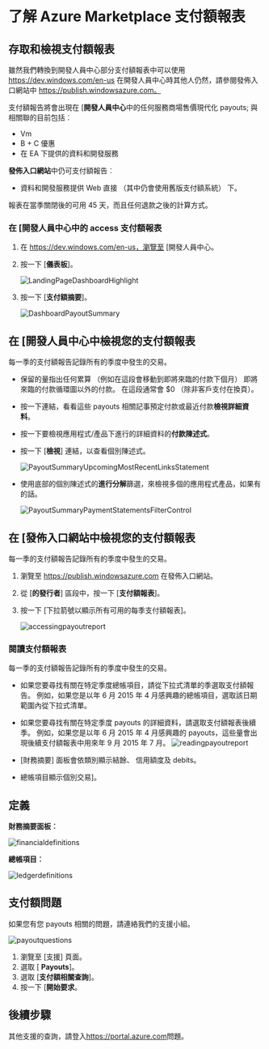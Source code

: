 <properties
   pageTitle="了解 Azure Marketplace 支付額報告 |Microsoft Azure"
   description="瞭解如何檢閱及內嵌 Azure Marketplace 支付額報表。"
   services="marketplace-publishing"
   documentationCenter="na"
   authors="v-jeana"
   manager="lakoch"
   editor=""/>

<tags
   ms.service="marketplace"
   ms.devlang="na"
   ms.topic="article"
   ms.tgt_pltfrm="na"
   ms.workload="na"
   ms.date="09/19/2016"
   ms.author="v-jeana; hascipio; v-dabosl"/>

# <a name="understand-your-azure-marketplace-payout-reports"></a>了解 Azure Marketplace 支付額報表

## <a name="access-and-view-your-payout-reports"></a>存取和檢視支付額報表

雖然我們轉換到開發人員中心部分支付額報表中可以使用 https://dev.windows.com/en-us 在開發人員中心時其他人仍然，請參閱發佈入口網站中 https://publish.windowsazure.com。

支付額報告將會出現在 [**開發人員中心**中的任何服務商場售價現代化 payouts; 與相關聯的目前包括︰
- Vm
- B + C 優惠
- 在 EA 下提供的資料和開發服務

**發佈入口網站**中仍可支付額報告︰
- 資料和開發服務提供 Web 直接 （其中仍會使用舊版支付額系統） 下。

報表在當季關閉後的可用 45 天，而且任何退款之後的計算方式。

### <a name="access-payout-reports-in-dev-center"></a>在 [開發人員中心中的 access 支付額報表

1. 在 https://dev.windows.com/en-us，瀏覽至 [開發人員中心。
2. 按一下 [**儀表板**]。

    ![LandingPageDashboardHighlight][1]

3. 按一下 [**支付額摘要**]。

    ![DashboardPayoutSummary][2]


## <a name="view-your-payout-reports-in-dev-center"></a>在 [開發人員中心中檢視您的支付額報表

每一季的支付額報告記錄所有的季度中發生的交易。

- 保留的量指出任何累算 （例如在這段會移動到即將來臨的付款下個月） 即將來臨的付款循環圖以外的付款。  在這段通常會 $0 （除非客戶支付在換頁）。
- 按一下連結，看看這些 payouts 相關記事預定付款或最近付款**檢視詳細資料**。
- 按一下要檢視應用程式/產品下進行的詳細資料的**付款陳述式**。
- 按一下 [**檢視**] 連結，以查看個別陳述式。

    ![PayoutSummaryUpcomingMostRecentLinksStatement][3]

- 使用底部的個別陳述式的**進行分解**篩選，來檢視多個的應用程式產品，如果有的話。

    ![PayoutSummaryPaymentStatementsFilterControl][4]



## <a name="view-your-payout-reports-in-publishing-portal"></a>在 [發佈入口網站中檢視您的支付額報表
每一季的支付額報告記錄所有的季度中發生的交易。

1. 瀏覽至 https://publish.windowsazure.com 在發佈入口網站。
2. 從 [**的發行者**] 區段中，按一下 [**支付額報表**]。
3. 按一下 [下拉箭號以顯示所有可用的每季支付額報表]。

    ![accessingpayoutreport][5]


### <a name="read-your-payout-reports"></a>閱讀支付額報表

每一季的支付額報告記錄所有的季度中發生的交易。

- 如果您要尋找有關在特定季度總帳項目，請從下拉式清單的季選取支付額報告。 例如，如果您是以年 6 月 2015 年 4 月感興趣的總帳項目，選取該日期範圍內從下拉式清單。
- 如果您要尋找有關在特定季度 payouts 的詳細資料，請選取支付額報表後續季。 例如，如果您是以年 6 月 2015 年 4 月感興趣的 payouts，這些量會出現後續支付額報表中用來年 9 月 2015 年 7 月。
![readingpayoutreport][6]

- [財務摘要] 面板會依類別顯示結餘、 信用額度及 debits。
- 總帳項目顯示個別交易]。

## <a name="definitions"></a>定義

**財務摘要面板︰**

![financialdefinitions][7]

**總帳項目︰**

![ledgerdefinitions][8]

## <a name="payout-questions"></a>支付額問題

如果您有您 payouts 相關的問題，請連絡我們的支援小組。

![payoutquestions][9]

1. 瀏覽至 [支援] 頁面。
2. 選取 [ **Payouts**]。
3. 選取 [**支付額相關查詢**]。
4. 按一下 [**開始要求**。

## <a name="next-steps"></a>後續步驟

其他支援的查詢，請登入<https://portal.azure.com>問題。

[1]: ./media/marketplace-publishing-report-payout/LandingPage-DashboardHighlight.png
[2]: ./media/marketplace-publishing-report-payout/Dashboard-PayoutSummary.png
[3]: ./media/marketplace-publishing-report-payout/PayoutSummary-UpcomingOrMostRecentPaymentLinksSingleStatementLink.png
[4]: ./media/marketplace-publishing-report-payout/PayoutSummary-PaymentStatements-SingleStatement-FilterControl.png
[5]: ./media/marketplace-publishing-report-payout/accessingpayoutreport.png
[6]: ./media/marketplace-publishing-report-payout/readingpayoutreport.png
[7]: ./media/marketplace-publishing-report-payout/financialdefinitions.png
[8]: ./media/marketplace-publishing-report-payout/ledgerdefinitions.png
[9]: ./media/marketplace-publishing-report-payout/payoutquestions.png
